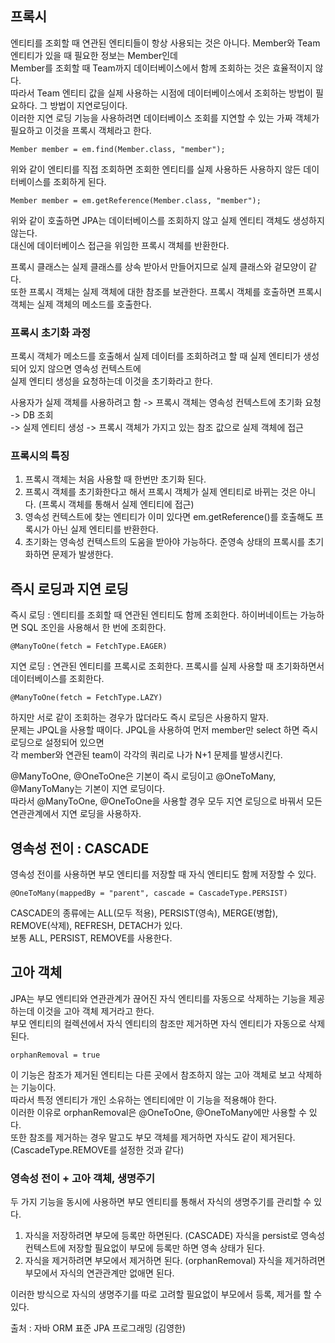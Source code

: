 ## 프록시 

엔티티를 조회할 때 연관된 엔티티들이 항상 사용되는 것은 아니다. Member와 Team 엔티티가 있을 때 필요한 정보는 Member인데  
Member를 조회할 때 Team까지 데이터베이스에서 함께 조회하는 것은 효율적이지 않다.   
따라서 Team 엔티티 값을 실제 사용하는 시점에 데이터베이스에서 조회하는 방법이 필요하다. 그 방법이 지연로딩이다.   
이러한 지연 로딩 기능을 사용하려면 데이터베이스 조회를 지연할 수 있는 가짜 객체가 필요하고 이것을 프록시 객체라고 한다.  

```
Member member = em.find(Member.class, "member");
```
위와 같이 엔티티를 직접 조회하면 조회한 엔티티를 실제 사용하든 사용하지 않든 데이터베이스를 조회하게 된다.  

```
Member member = em.getReference(Member.class, "member");
```
위와 같이 호출하면 JPA는 데이터베이스를 조회하지 않고 실제 엔티티 객체도 생성하지 않는다.  
대신에 데이터베이스 접근을 위임한 프록시 객체를 반환한다.   

프록시 클래스는 실제 클래스를 상속 받아서 만들어지므로 실제 클래스와 겉모양이 같다.   
또한 프록시 객체는 실제 객체에 대한 참조를 보관한다. 프록시 객체를 호출하면 프록시 객체는 실제 객체의 메소드를 호출한다.  

### 프록시 초기화 과정

프록시 객체가 메소드를 호출해서 실제 데이터를 조회하려고 할 때 실제 엔티티가 생성되어 있지 않으면 영속성 컨텍스트에  
실제 엔티티 생성을 요청하는데 이것을 초기화라고 한다.   

사용자가 실제 객체를 사용하려고 함 -> 프록시 객체는 영속성 컨텍스트에 초기화 요청 -> DB 조회   
-> 실제 엔티티 생성 -> 프록시 객체가 가지고 있는 참조 값으로 실제 객체에 접근

### 프록시의 특징  

1. 프록시 객체는 처음 사용할 때 한번만 초기화 된다. 
2. 프록시 객체를 초기화한다고 해서 프록시 객체가 실제 엔티티로 바뀌는 것은 아니다. (프록시 객체를 통해서 실제 엔티티에 접근)  
3. 영속성 컨텍스트에 찾는 엔티티가 이미 있다면 em.getReference()를 호출해도 프록시가 아닌 실제 엔티티를 반환한다. 
4. 초기화는 영속성 컨텍스트의 도움을 받아야 가능하다. 준영속 상태의 프록시를 초기화하면 문제가 발생한다.  

## 즉시 로딩과 지연 로딩

즉시 로딩 : 엔티티를 조회할 때 연관된 엔티티도 함께 조회한다. 하이버네이트는 가능하면 SQL 조인을 사용해서 한 번에 조회한다.
```
@ManyToOne(fetch = FetchType.EAGER)
```
지연 로딩 : 연관된 엔티티를 프록시로 조회한다. 프록시를 실제 사용할 때 초기화하면서 데이터베이스를 조회한다.
```
@ManyToOne(fetch = FetchType.LAZY)
```
하지만 서로 같이 조회하는 경우가 많더라도 즉시 로딩은 사용하지 말자.  
문제는 JPQL을 사용할 때이다. JPQL을 사용하여 먼저 member만 select 하면 즉시 로딩으로 설정되어 있으면  
각 member와 연관된 team이 각각의 쿼리로 나가 N+1 문제를 발생시킨다. 

@ManyToOne, @OneToOne은 기본이 즉시 로딩이고 @OneToMany, @ManyToMany는 기본이 지연 로딩이다.  
따라서 @ManyToOne, @OneToOne을 사용할 경우 모두 지연 로딩으로 바꿔서 모든 연관관계에서 지연 로딩을 사용하자.  

## 영속성 전이 : CASCADE

영속성 전이를 사용하면 부모 엔티티를 저장할 때 자식 엔티티도 함께 저장할 수 있다.  
```
@OneToMany(mappedBy = "parent", cascade = CascadeType.PERSIST)
```
CASCADE의 종류에는 ALL(모두 적용), PERSIST(영속), MERGE(병합), REMOVE(삭제), REFRESH, DETACH가 있다.  
보통 ALL, PERSIST, REMOVE를 사용한다.  

## 고아 객체 

JPA는 부모 엔티티와 연관관계가 끊어진 자식 엔티티를 자동으로 삭제하는 기능을 제공하는데 이것을 고아 객체 제거라고 한다.  
부모 엔티티의 컬렉션에서 자식 엔티티의 참조만 제거하면 자식 엔티티가 자동으로 삭제된다.  
```
orphanRemoval = true
```
이 기능은 참조가 제거된 엔티티는 다른 곳에서 참조하지 않는 고아 객체로 보고 삭제하는 기능이다.  
따라서 특정 엔티티가 개인 소유하는 엔티티에만 이 기능을 적용해야 한다.   
이러한 이유로 orphanRemoval은 @OneToOne, @OneToMany에만 사용할 수 있다.  
또한 참조를 제거하는 경우 말고도 부모 객체를 제거하면 자식도 같이 제거된다. (CascadeType.REMOVE를 설정한 것과 같다)  

### 영속성 전이 + 고아 객체, 생명주기

두 가지 기능을 동시에 사용하면 부모 엔티티를 통해서 자식의 생명주기를 관리할 수 있다.  
1. 자식을 저장하려면 부모에 등록만 하면된다. (CASCADE)
자식을 persist로 영속성 컨텍스트에 저장할 필요없이 부모에 등록만 하면 영속 상태가 된다.  
2. 자식을 제거하려면 부모에서 제거하면 된다. (orphanRemoval)
자식을 제거하려면 부모에서 자식의 연관관계만 없애면 된다.   

이러한 방식으로 자식의 생명주기를 따로 고려할 필요없이 부모에서 등록, 제거를 할 수 있다.

출처 : 자바 ORM 표준 JPA 프로그래밍 (김영한)



